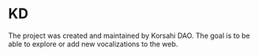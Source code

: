 # KD
The project was created and maintained by Korsahi DAO.
The goal is to be able to explore or add new vocalizations to the web.